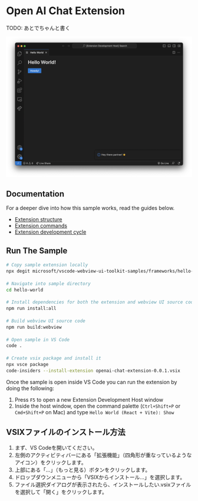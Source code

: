 # Open AI Chat Extension

TODO: あとでちゃんと書く

![A screenshot of the sample extension.](./assets/hello-world.png)

## Documentation

For a deeper dive into how this sample works, read the guides below.

- [Extension structure](./docs/extension-structure.md)
- [Extension commands](./docs/extension-commands.md)
- [Extension development cycle](./docs/extension-development-cycle.md)

## Run The Sample

```bash
# Copy sample extension locally
npx degit microsoft/vscode-webview-ui-toolkit-samples/frameworks/hello-world-react-vite hello-world

# Navigate into sample directory
cd hello-world

# Install dependencies for both the extension and webview UI source code
npm run install:all

# Build webview UI source code
npm run build:webview

# Open sample in VS Code
code .

# Create vsix package and install it
npx vsce package
code-insiders --install-extension openai-chat-extension-0.0.1.vsix
```

Once the sample is open inside VS Code you can run the extension by doing the following:

1. Press `F5` to open a new Extension Development Host window
2. Inside the host window, open the command palette (`Ctrl+Shift+P` or `Cmd+Shift+P` on Mac) and type `Hello World (React + Vite): Show`

## VSIXファイルのインストール方法

1. まず、VS Codeを開いてください。
2. 左側のアクティビティバーにある「拡張機能」（四角形が重なっているようなアイコン）をクリックします。
3. 上部にある「...」（もっと見る）ボタンをクリックします。
4. ドロップダウンメニューから「VSIXからインストール...」を選択します。
5. ファイル選択ダイアログが表示されたら、インストールしたい.vsixファイルを選択して「開く」をクリックします。
